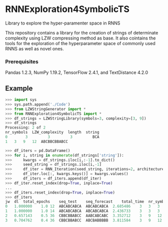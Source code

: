 # RNNExploration4SymbolicTS

Library to explore the hyper-paramenter space in RNNS

This repository contains a library for the creation of strings of determinate complexity using
LZW compressing method as base. It also cointains the tools for the exploration of the 
hyperparameter space of commonly used RNNS as well as novel ones.

### Prerequisites
Pandas 1.2.3, NumPy 1.19.2, TensorFlow 2.4.1, and TextDistance 4.2.0

## Example

```python
>>> import sys
>>> sys.path.append('./Code')
>>> from LZWStringGenerator import *
>>> from RNNExploration4SymbolicTS import *
>>> df_strings = LZWStringLibrary(symbols=3, complexity=[3, 9])
>>> df_strings
Processing: 2 of 2
nr_symbols  LZW_complexity  length  string
0        3         3         3         BCA
1	3	9	12	ABCBBCBBABCC

>>> df_iters = pd.DataFrame()
>>> for i, string in enumerate(df_strings['string']):
>>>     kwargs = df_strings.iloc[i,:-1].to_dict()
>>>     seed_string = df_strings.iloc[i,-1]
>>>     df_iter = RNN_Iteration(seed_string, iterations=2, architecture='LSTM', **kwargs)
>>>     df_iter.loc[:, kwargs.keys()] = kwargs.values()
>>>     df_iters = df_iters.append(df_iter)
>>> df_iter.reset_index(drop=True, inplace=True)
...
>>> df_iters.reset_index(drop=True, inplace=True)
>>> df_iters
jw	dl	total_epochs	seq_test	seq_forecast	total_time	nr_symbols	LZW_complexity	length
0	1.000000	1.0	12	ABCABCABCA	ABCABCABCA	2.685486	3	3	3
1	1.000000	1.0	14	ABCABCABCA	ABCABCABCA	2.436733	3	3	3
2	0.657143	0.5	36	CBBCBBABCC	AABCABCABC	3.352712	3	9	12
3	0.704762	0.4	36	CBBCBBABCC	ABCBABBBBB	3.811584	3	9	12
```
